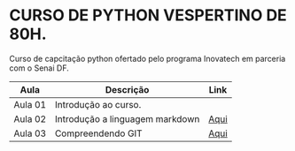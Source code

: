 # CURSO DE PYTHON VESPERTINO DE 80H.

Curso de capcitação python ofertado pelo programa Inovatech em parceria com o Senai DF.

| Aula | Descrição | Link |
| - | - | - |
| Aula 01 | Introdução ao curso. | |
| Aula 02 | Introdução a linguagem markdown | [Aqui](aulaMarkdown.md)|
| Aula 03 | Compreendendo GIT | [Aqui](aulaGit.md)|
